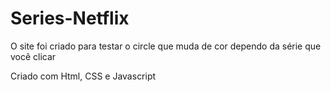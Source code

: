 # Series-Netflix
O site foi criado para testar o circle que muda de cor dependo da série que você clicar


Criado com Html, CSS e Javascript
